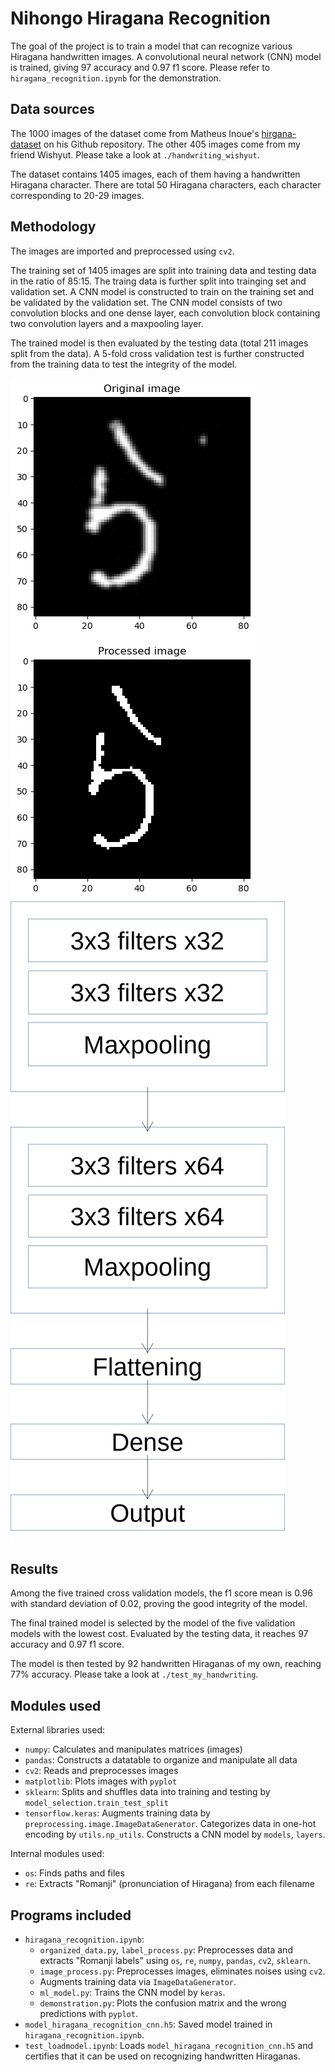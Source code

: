 # Nihongo Hiragana Recognition
The goal of the project is to train a model that can recognize various Hiragana handwritten images. A convolutional neural network (CNN) model is trained, giving $97%$ accuracy and $0.97$ f1 score. Please refer to `hiragana_recognition.ipynb` for the demonstration.


## Data sources
The 1000 images of the dataset come from Matheus Inoue's [hirgana-dataset](https://github.com/inoueMashuu/hiragana-dataset) on his Github repository.
The other 405 images come from my friend Wishyut. Please take a look at `./handwriting_wishyut`.

The dataset contains 1405 images, each of them having a handwritten Hiragana character. There are total 50 Hiragana characters, each character corresponding to 20-29 images.


## Methodology
The images are imported and preprocessed using `cv2`.

The training set of 1405 images are split into training data and testing data in the ratio of 85:15. The traing data is further split into trainging set and validation set. A CNN model is constructed to train on the training set and be validated by the validation set. The CNN model consists of two convolution blocks and one dense layer, each convolution block containing two convolution layers and a maxpooling layer.

The trained model is then evaluated by the testing data (total 211 images split from the data). A 5-fold cross validation test is further constructed from the training data to test the integrity of the model.

![Image preprocessing](figures/romanji1.png)
![CNN structure](figures/romanji2.png)

## Results
Among the five trained cross validation models, the f1 score mean is $0.96$ with standard deviation of $0.02$, proving the good integrity of the model.

The final trained model is selected by the model of the five validation models with the lowest cost. Evaluated by the testing data, it reaches $97%$ accuracy and $0.97$ f1 score.

The model is then tested by 92 handwritten Hiraganas of my own, reaching 77% accuracy. Please take a look at `./test_my_handwriting`.


## Modules used
External libraries used:
* `numpy`: Calculates and manipulates matrices (images)
* `pandas`: Constructs a datatable to organize and manipulate all data
* `cv2`: Reads and preprocesses images
* `matplotlib`: Plots images with `pyplot`
* `sklearn`: Splits and shuffles data into training and testing by `model_selection.train_test_split`
* `tensorflow.keras`: Augments training data by `preprocessing.image.ImageDataGenerator`. Categorizes data in one-hot encoding by `utils.np_utils`. Constructs a CNN model by `models`, `layers`.

Internal modules used:
* `os`: Finds paths and files
* `re`: Extracts "Romanji" (pronunciation of Hiragana) from each filename


## Programs  included
* `hiragana_recognition.ipynb`: 
    * `organized_data.py`, `label_process.py`: Preprocesses data and extracts "Romanji labels" using `os`, `re`, `numpy`, `pandas`, `cv2`, `sklearn`.
    * `image_process.py`: Preprocesses images, eliminates noises using `cv2`.
    * Augments training data via `ImageDataGenerator`.
    * `ml_model.py`: Trains the CNN model by `keras`.
    * `demonstration.py`: Plots the confusion matrix and the wrong predictions with `pyplot`.
* `model_hiragana_recognition_cnn.h5`: Saved model trained in `hiragana_recognition.ipynb`.
* `test_loadmodel.ipynb`: Loads `model_hiragana_recognition_cnn.h5` and certifies that it can be used on recognizing handwritten Hiraganas.
